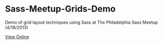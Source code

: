 Sass-Meetup-Grids-Demo
======================

Demo of grid layout techniques using Sass at The Philadelphia Sass Meetup (4/18/2013)

[View Online](http://grids-mixture.codingdesigner.mixture.io/)
